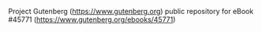 Project Gutenberg (https://www.gutenberg.org) public repository for eBook #45771 (https://www.gutenberg.org/ebooks/45771)
